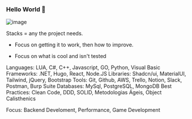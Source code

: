 ### Hello World 👋
![image](https://github.com/user-attachments/assets/e1928b4d-f51c-4e61-a953-15e63a03f87a)

Stacks = any the project needs.  
+ Focus on getting it to work, then how to improve.
- Focus on what is cool and isn't tested

Languages: LUA, C#, C++, Javascript, GO, Python, Visual Basic
Frameworks: .NET, Hugo, React, Node.JS
Libraries: Shadcn/ui, MaterialUI, Tailwind, jQuery, Bootstrap
Tools: Git, Github, AWS, Trello, Notion, Slack, Postman, Burp Suite
Databases: MySql, PostgreSQL, MongoDB
Best Practices: Clean Code, DDD, SOLID, Metodologias Ágeis, Object Calisthenics

Focus: 
Backend Develoment, Performance, Game Development

